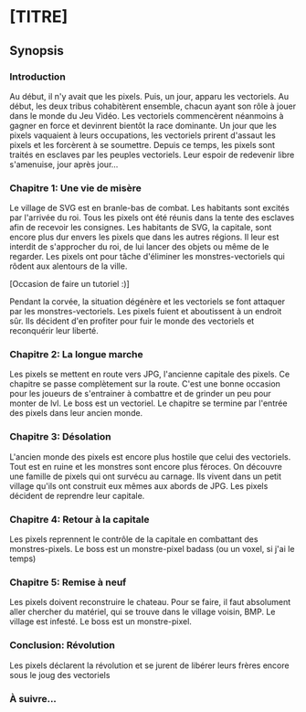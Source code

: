 # [TITRE]

## Synopsis

### Introduction
Au début, il n'y avait que les pixels.
Puis, un jour, apparu les vectoriels.
Au début, les deux tribus cohabitèrent ensemble, chacun ayant son rôle à jouer dans le monde du Jeu Vidéo.
Les vectoriels commencèrent néanmoins à gagner en force et devinrent bientôt la race dominante.
Un jour que les pixels vaquaient à leurs occupations, les vectoriels prirent d'assaut les pixels et les forcèrent à se soumettre.
Depuis ce temps, les pixels sont traités en esclaves par les peuples vectoriels.
Leur espoir de redevenir libre s'amenuise, jour après jour...

### Chapitre 1: Une vie de misère
Le village de SVG est en branle-bas de combat.
Les habitants sont excités par l'arrivée du roi.
Tous les pixels ont été réunis dans la tente des esclaves afin de recevoir les consignes.
Les habitants de SVG, la capitale, sont encore plus dur envers les pixels que dans les autres régions.
Il leur est interdit de s'approcher du roi, de lui lancer des objets ou même de le regarder.
Les pixels ont pour tâche d'éliminer les monstres-vectoriels qui rôdent aux alentours de la ville.

[Occasion de faire un tutoriel :)]

Pendant la corvée, la situation dégénère et les vectoriels se font attaquer par les monstres-vectoriels.
Les pixels fuient et aboutissent à un endroit sûr.
Ils décident d'en profiter pour fuir le monde des vectoriels et reconquérir leur liberté.

### Chapitre 2: La longue marche
Les pixels se mettent en route vers JPG, l'ancienne capitale des pixels.
Ce chapitre se passe complètement sur la route.
C'est une bonne occasion pour les joueurs de s'entrainer à combattre et de grinder un peu pour monter de lvl.
Le boss est un vectoriel. 
Le chapitre se termine par l'entrée des pixels dans leur ancien monde.

### Chapitre 3: Désolation
L'ancien monde des pixels est encore plus hostile que celui des vectoriels.
Tout est en ruine et les monstres sont encore plus féroces.
On découvre une famille de pixels qui ont survécu au carnage.
Ils vivent dans un petit village qu'ils ont construit eux mêmes aux abords de JPG.
Les pixels décident de reprendre leur capitale.


### Chapitre 4: Retour à la capitale
Les pixels reprennent le contrôle de la capitale en combattant des monstres-pixels.
Le boss est un monstre-pixel badass (ou un voxel, si j'ai le temps)

### Chapitre 5: Remise à neuf
Les pixels doivent reconstruire le chateau. 
Pour se faire, il faut absolument aller chercher du matériel, qui se trouve dans le village voisin, BMP.
Le village est infesté.
Le boss est un monstre-pixel.

### Conclusion: Révolution
Les pixels déclarent la révolution et se jurent de libérer leurs frères encore sous le joug des vectoriels

### À suivre...

